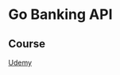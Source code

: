 # Go Banking API

## Course

[Udemy](https://www.udemy.com/course/rest-based-microservices-api-development-in-go-lang)